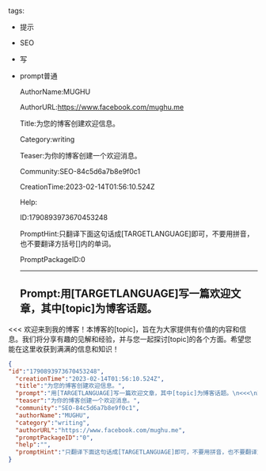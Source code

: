   tags: 
- 提示
- SEO
- 写
- prompt普通

  AuthorName:MUGHU

  AuthorURL:https://www.facebook.com/mughu.me

  Title:为您的博客创建欢迎信息。

  Category:writing

  Teaser:为你的博客创建一个欢迎消息。

  Community:SEO-84c5d6a7b8e9f0c1

  CreationTime:2023-02-14T01:56:10.524Z

  Help:

  ID:1790893973670453248

  PromptHint:只翻译下面这句话成[TARGETLANGUAGE]即可，不要用拼音，也不要翻译方括号[]内的单词。

  PromptPackageID:0

  ---

  ## Prompt:用[TARGETLANGUAGE]写一篇欢迎文章，其中[topic]为博客话题。
<<<
欢迎来到我的博客！本博客的[topic]，旨在为大家提供有价值的内容和信息。我们将分享有趣的见解和经验，并与您一起探讨[topic]的各个方面。希望您能在这里收获到满满的信息和知识！

  ```json
  {
  "id":"1790893973670453248",
    "creationTime":"2023-02-14T01:56:10.524Z",
    "title":"为您的博客创建欢迎信息。",
    "prompt":"用[TARGETLANGUAGE]写一篇欢迎文章，其中[topic]为博客话题。\n<<<\n欢迎来到我的博客！本博客的[topic]，旨在为大家提供有价值的内容和信息。我们将分享有趣的见解和经验，并与您一起探讨[topic]的各个方面。希望您能在这里收获到满满的信息和知识！",
    "teaser":"为你的博客创建一个欢迎消息。",
    "community":"SEO-84c5d6a7b8e9f0c1",
    "authorName":"MUGHU",
    "category":"writing",
    "authorURL":"https://www.facebook.com/mughu.me",
    "promptPackageID":"0",
    "help":"",
    "promptHint":"只翻译下面这句话成[TARGETLANGUAGE]即可，不要用拼音，也不要翻译方括号[]内的单词。"
  }
  ```
